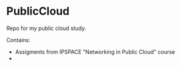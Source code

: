 # PublicCloud
Repo for my public cloud study.

Contains:
- Assigments from IPSPACE "Networking in Public Cloud" course
-
